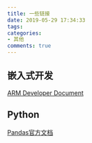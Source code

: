 ```yaml
---
title: 一些链接
date: 2019-05-29 17:34:33
tags:
categories:
- 其他
comments: true
---
```


## 嵌入式开发
[ARM Developer Document](http://infocenter.arm.com/help/index.jsp?topic=/com.arm.doc.dui0472m/vfb1478006546674.html#)

## Python
[Pandas官方文档](http://pandas.pydata.org/)

